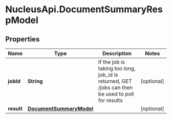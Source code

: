 # NucleusApi.DocumentSummaryRespModel

## Properties
Name | Type | Description | Notes
------------ | ------------- | ------------- | -------------
**jobId** | **String** | If the job is taking too long, job_id is returned, GET /jobs can then be used to poll for results | [optional] 
**result** | [**DocumentSummaryModel**](DocumentSummaryModel.md) |  | [optional] 


